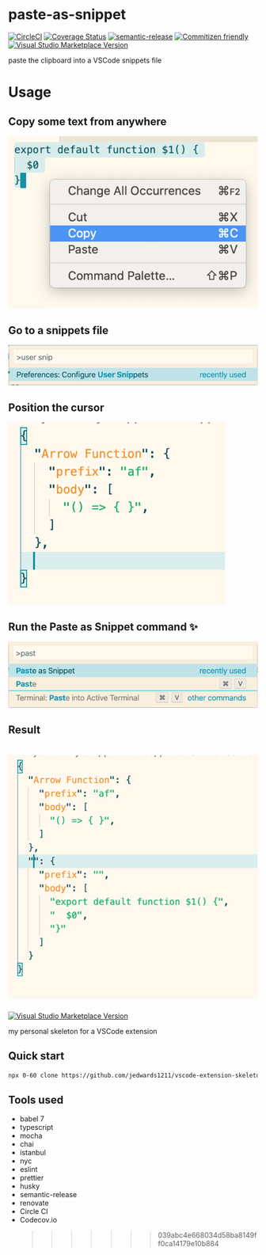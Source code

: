 # paste-as-snippet

[![CircleCI](https://circleci.com/gh/vscodeshift/paste-as-snippet.svg?style=svg)](https://circleci.com/gh/vscodeshift/paste-as-snippet)
[![Coverage Status](https://codecov.io/gh/vscodeshift/paste-as-snippet/branch/master/graph/badge.svg)](https://codecov.io/gh/vscodeshift/paste-as-snippet)
[![semantic-release](https://img.shields.io/badge/%20%20%F0%9F%93%A6%F0%9F%9A%80-semantic--release-e10079.svg)](https://github.com/semantic-release/semantic-release)
[![Commitizen friendly](https://img.shields.io/badge/commitizen-friendly-brightgreen.svg)](http://commitizen.github.io/cz-cli/)
[![Visual Studio Marketplace Version](https://img.shields.io/visual-studio-marketplace/v/vscodeshift.paste-as-snippet)](https://marketplace.visualstudio.com/items?itemName=vscodeshift.paste-as-snippet)

paste the clipboard into a VSCode snippets file

# Usage

## Copy some text from anywhere

![copy](./img/copy.png)

## Go to a snippets file

![configure](./img/configure.png)

## Position the cursor

![insert](./img/insert.png)

## Run the **Paste as Snippet** command ✨

![past](./img/paste.png)

## Result

# ![result](./img/result.png)

[![Visual Studio Marketplace Version](https://img.shields.io/visual-studio-marketplace/v/jedwards1211.vscode-extension-skeleton)](https://marketplace.visualstudio.com/items?itemName=jedwards1211.vscode-extension-skeleton)

my personal skeleton for a VSCode extension

## Quick start

```sh
npx 0-60 clone https://github.com/jedwards1211/vscode-extension-skeleton.git
```

## Tools used

- babel 7
- typescript
- mocha
- chai
- istanbul
- nyc
- eslint
- prettier
- husky
- semantic-release
- renovate
- Circle CI
- Codecov.io
  > > > > > > > 039abc4e668034d58ba8149ff0ca14179e10b884
